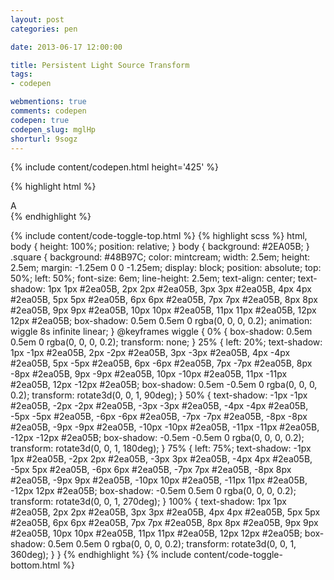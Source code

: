 ```yaml
---
layout: post
categories: pen

date: 2013-06-17 12:00:00

title: Persistent Light Source Transform
tags:
- codepen

webmentions: true
comments: codepen
codepen: true
codepen_slug: mglHp
shorturl: 9sogz
---
```



{% include content/codepen.html height='425' %}

{% highlight html %}
<div class="square">A</div>
{% endhighlight %}

{% include content/code-toggle-top.html %}
{% highlight scss %}
html, body {
    height: 100%;
    position: relative;
}
body {
    background: #2EA05B;
}
.square {
    background: #48B97C;
    color: mintcream;
    width: 2.5em;
    height: 2.5em;
    margin: -1.25em 0 0 -1.25em;
    display: block;
    position: absolute;
    top: 50%;
    left: 50%;
    font-size: 6em;
    line-height: 2.5em;
    text-align: center;
    text-shadow: 1px 1px #2ea05B, 2px 2px #2ea05B, 3px 3px #2ea05B, 4px 4px #2ea05B, 5px 5px #2ea05B, 6px 6px #2ea05B, 7px 7px #2ea05B, 8px 8px #2ea05B, 9px 9px #2ea05B, 10px 10px #2ea05B, 11px 11px #2ea05B, 12px 12px #2ea05B;
    box-shadow: 0.5em 0.5em 0 rgba(0, 0, 0, 0.2);
    animation: wiggle 8s infinite linear;
}
@keyframes wiggle {
    0% {
        box-shadow: 0.5em 0.5em 0 rgba(0, 0, 0, 0.2);
        transform: none;
    }
    25% {
        left: 20%;
        text-shadow: 1px -1px #2ea05B,
                     2px -2px #2ea05B,
                     3px -3px #2ea05B,
                     4px -4px #2ea05B,
                     5px -5px #2ea05B,
                     6px -6px #2ea05B,
                     7px -7px #2ea05B,
                     8px -8px #2ea05B,
                     9px -9px #2ea05B,
                     10px -10px #2ea05B,
                     11px -11px #2ea05B,
                     12px -12px #2ea05B;
        box-shadow: 0.5em -0.5em 0 rgba(0, 0, 0, 0.2);
        transform: rotate3d(0, 0, 1, 90deg);
    }
    50% {
        text-shadow: -1px -1px #2ea05B,
                     -2px -2px #2ea05B,
                     -3px -3px #2ea05B,
                     -4px -4px #2ea05B,
                     -5px -5px #2ea05B,
                     -6px -6px #2ea05B,
                     -7px -7px #2ea05B,
                     -8px -8px #2ea05B,
                     -9px -9px #2ea05B,
                     -10px -10px #2ea05B,
                     -11px -11px #2ea05B,
                     -12px -12px #2ea05B;
        box-shadow: -0.5em -0.5em 0 rgba(0, 0, 0, 0.2);
        transform: rotate3d(0, 0, 1, 180deg);
    }
    75% {
        left: 75%;
        text-shadow: -1px 1px #2ea05B,
                     -2px 2px #2ea05B,
                     -3px 3px #2ea05B,
                     -4px 4px #2ea05B,
                     -5px 5px #2ea05B,
                     -6px 6px #2ea05B,
                     -7px 7px #2ea05B,
                     -8px 8px #2ea05B,
                     -9px 9px #2ea05B,
                     -10px 10px #2ea05B,
                     -11px 11px #2ea05B,
                     -12px 12px #2ea05B;
        box-shadow: -0.5em 0.5em 0 rgba(0, 0, 0, 0.2);
        transform: rotate3d(0, 0, 1, 270deg);
    }
    100% {
        text-shadow: 1px 1px #2ea05B,
                     2px 2px #2ea05B,
                     3px 3px #2ea05B,
                     4px 4px #2ea05B,
                     5px 5px #2ea05B,
                     6px 6px #2ea05B,
                     7px 7px #2ea05B,
                     8px 8px #2ea05B,
                     9px 9px #2ea05B,
                     10px 10px #2ea05B,
                     11px 11px #2ea05B,
                     12px 12px #2ea05B;
        box-shadow: 0.5em 0.5em 0 rgba(0, 0, 0, 0.2);
        transform: rotate3d(0, 0, 1, 360deg);
    }
}
{% endhighlight %}
{% include content/code-toggle-bottom.html %}
